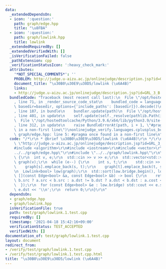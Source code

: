 ```yaml
---
data:
  _extendedDependsOn:
  - icon: ':question:'
    path: graph/edge.hpp
    title: "\u8FBA"
  - icon: ':question:'
    path: graph/lowlink.hpp
    title: lowlink
  _extendedRequiredBy: []
  _extendedVerifiedWith: []
  _isVerificationFailed: false
  _pathExtension: cpp
  _verificationStatusIcon: ':heavy_check_mark:'
  attributes:
    '*NOT_SPECIAL_COMMENTS*': ''
    PROBLEM: http://judge.u-aizu.ac.jp/onlinejudge/description.jsp?id=GRL_3_B
    document_title: "\u30B0\u30E9\u30D5/lowlink (\u6A4B)"
    links:
    - http://judge.u-aizu.ac.jp/onlinejudge/description.jsp?id=GRL_3_B
  bundledCode: "Traceback (most recent call last):\n  File \"/opt/hostedtoolcache/Python/3.9.6/x64/lib/python3.9/site-packages/onlinejudge_verify/documentation/build.py\"\
    , line 71, in _render_source_code_stat\n    bundled_code = language.bundle(stat.path,\
    \ basedir=basedir, options={'include_paths': [basedir]}).decode()\n  File \"/opt/hostedtoolcache/Python/3.9.6/x64/lib/python3.9/site-packages/onlinejudge_verify/languages/cplusplus.py\"\
    , line 187, in bundle\n    bundler.update(path)\n  File \"/opt/hostedtoolcache/Python/3.9.6/x64/lib/python3.9/site-packages/onlinejudge_verify/languages/cplusplus_bundle.py\"\
    , line 401, in update\n    self.update(self._resolve(pathlib.Path(included), included_from=path))\n\
    \  File \"/opt/hostedtoolcache/Python/3.9.6/x64/lib/python3.9/site-packages/onlinejudge_verify/languages/cplusplus_bundle.py\"\
    , line 312, in update\n    raise BundleErrorAt(path, i + 1, \"#pragma once found\
    \ in a non-first line\")\nonlinejudge_verify.languages.cplusplus_bundle.BundleErrorAt:\
    \ graph/edge.hpp: line 5: #pragma once found in a non-first line\n"
  code: "/*\r\n * @brief \u30B0\u30E9\u30D5/lowlink (\u6A4B)\r\n */\r\n#define PROBLEM\
    \ \"http://judge.u-aizu.ac.jp/onlinejudge/description.jsp?id=GRL_3_B\"\r\n\r\n\
    #include <algorithm>\r\n#include <iostream>\r\n#include <vector>\r\n#include \"\
    ../../graph/edge.hpp\"\r\n#include \"../../graph/lowlink.hpp\"\r\n\r\nint main()\
    \ {\r\n  int v, e;\r\n  std::cin >> v >> e;\r\n  std::vector<std::vector<Edge<bool>>>\
    \ graph(v);\r\n  while (e--) {\r\n    int s, t;\r\n    std::cin >> s >> t;\r\n\
    \    graph[s].emplace_back(s, t);\r\n    graph[t].emplace_back(t, s);\r\n  }\r\
    \n  Lowlink<bool> low(graph);\r\n  std::sort(low.bridge.begin(), low.bridge.end(),\
    \ [](const Edge<bool> &a, const Edge<bool> &b) -> bool {\r\n    return a.src !=\
    \ b.src ? a.src < b.src : a.dst != b.dst ? a.dst < b.dst : a.cost < b.cost;\r\n\
    \  });\r\n  for (const Edge<bool> &e : low.bridge) std::cout << e.src << ' ' <<\
    \ e.dst << '\\n';\r\n  return 0;\r\n}\r\n"
  dependsOn:
  - graph/edge.hpp
  - graph/lowlink.hpp
  isVerificationFile: true
  path: test/graph/lowlink.1.test.cpp
  requiredBy: []
  timestamp: '2021-04-18 15:42:16+09:00'
  verificationStatus: TEST_ACCEPTED
  verifiedWith: []
documentation_of: test/graph/lowlink.1.test.cpp
layout: document
redirect_from:
- /verify/test/graph/lowlink.1.test.cpp
- /verify/test/graph/lowlink.1.test.cpp.html
title: "\u30B0\u30E9\u30D5/lowlink (\u6A4B)"
---
```


